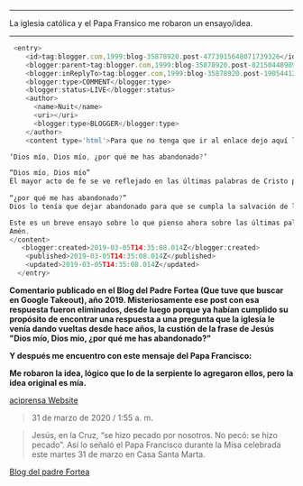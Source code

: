  ---

La iglesia católica y el Papa Fransico me robaron un ensayo/idea.

---

 
```javascript
 <entry>
    <id>tag:blogger.com,1999:blog-35878920.post-4773915648071739326</id>
    <blogger:parent>tag:blogger.com,1999:blog-35878920.post-8215044898952703360</blogger:parent>
    <blogger:inReplyTo>tag:blogger.com,1999:blog-35878920.post-1905441281145265880</blogger:inReplyTo>
    <blogger:type>COMMENT</blogger:type>
    <blogger:status>LIVE</blogger:status>
    <author>
      <name>Nuit</name>
      <uri></uri>
      <blogger:type>BLOGGER</blogger:type>
    </author>
    <content type='html'>Para que no tenga que ir al enlace dejo aquí lo que pienso:

‘Dios mío, Dios mío, ¿por qué me has abandonado?’

“Dios mío, Dios mío”
Él mayor acto de fe se ve reflejado en las últimas palabras de Cristo pues a pesar de no estar en presencia de Dios no deja de creer por eso dice “Dios mío, Dios mío”. Repite la palabra Dios dos veces eso quiere decir que no sólo se refería al Dios Padre sino también al Dios Hijo que era Él. Allí está la intercesión del Espíritu Santo pues esas palabras vienen del propio Espíritu Santo. 
 
“¿por qué me has abandonado?”
Dios lo tenía que dejar abandonado para que se cumpla la salvación de los pecadores. Dios lo deja a Jesús solo porque en Él estaban todos los pecados de la humanidad que debían expirarse por su inmolación. El pecado de toda la humanidad, pasada, presente y futura es tan grande que no tiene presencia de Dios, pues como todos sabemos el pecado aleja de Dios. Con esto no estoy insinuando que Jesús tenía pecado, solo digo que Él cargaba con todos los pecados de los demás es decir la humanidad toda. 

Este es un breve ensayo sobre lo que pienso ahora sobre las últimas palabras de Jesús. Desde luego no está la verdad absoluta, sólo es un razonamiento que lo escribo mientras lo pienso. Este ensayo puede cambiar en cualquier momento pues es lo que pienso ahora y ese ahora luego será pasado por lo tanto no puedo decir que es mi meditación final sobre las últimas palabras de Él. 
Amén.
</content>
   <blogger:created>2019-03-05T14:35:08.014Z</blogger:created>
    <published>2019-03-05T14:35:08.014Z</published>
    <updated>2019-03-05T14:35:08.014Z</updated>
  </entry>

```
  
**Comentario publicado en el Blog del Padre Fortea (Que tuve que buscar en Google Takeout), año 2019. Misteriosamente ese post con esa respuesta fueron eliminados, desde luego porque ya habían cumplido su propósito de encontrar una respuesta a una pregunta que la iglesia le venía dando vueltas desde hace años, la custión de la frase de Jesús "Dios mío, Dios mío, ¿por qué me has abandonado?"**
  
**Y después me encuentro con este mensaje del Papa Francisco:**
  
**Me robaron la idea, lógico que lo de la serpiente lo agregaron ellos, pero la idea original es mía.**
  
[aciprensa Website](https://www.aciprensa.com/noticias/papa-francisco-en-la-cruz-jesus-se-hizo-pecado-por-nosotros-95542/)
>31 de marzo de 2020 / 1:55 a. m.

>Jesús, en la Cruz, “se hizo pecado por nosotros. No pecó: se hizo pecado”. Así lo señaló el Papa Francisco durante la Misa celebrada este martes 31 de marzo en Casa Santa Marta.


[Blog del padre Fortea](https://blogdelpadrefortea.blogspot.com/2019/)
